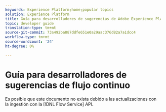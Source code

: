 ```yaml
---
keywords: Experience Platform;home;popular topics
solution: Experience Platform
title: Guía para desarrolladores de sugerencias de Adobe Experience Platform Streaming
topic: developer guide
translation-type: tm+mt
source-git-commit: 73a492ba887ddfe651e0a29aac376d82a7a1dcc4
workflow-type: tm+mt
source-wordcount: '24'
ht-degree: 0%

---
```



# Guía para desarrolladores de sugerencias de flujo continuo

Es posible que este documento no exista debido a las actualizaciones con la ingestión con la [!DNL Flow Service] API.